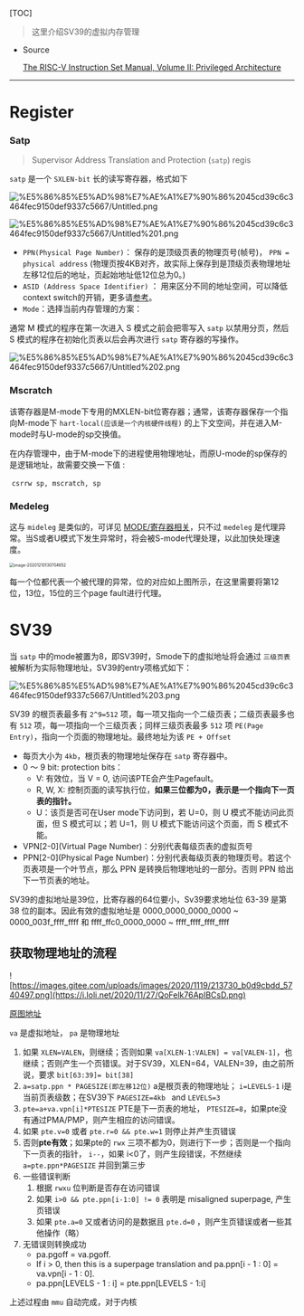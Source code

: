 



[TOC]

> 这里介绍SV39的虚拟内存管理

- Source

    [The RISC-V Instruction Set Manual, Volume II: Privileged Architecture](http://www.five-embeddev.com/riscv-isa-manual/latest/supervisor.html#sec:satp)

---

# Register

### Satp

> Supervisor Address Translation and Protection (`satp`) regis

`satp` 是一个 `SXLEN-bit` 长的读写寄存器，格式如下

![%E5%86%85%E5%AD%98%E7%AE%A1%E7%90%86%2045cd39c6c3464fec9150def9337c5667/Untitled.png](https://i.loli.net/2020/12/02/DBHIPdsLmbKXrSz.png)

![%E5%86%85%E5%AD%98%E7%AE%A1%E7%90%86%2045cd39c6c3464fec9150def9337c5667/Untitled%201.png](https://i.loli.net/2020/12/02/81eCRsfzdlcGioy.png)

- `PPN(Physical Page Number)`： 保存的是顶级页表的物理页号(帧号)， `PPN = physical address` (物理页按4KB对齐，故实际上保存到是顶级页表物理地址左移12位后的地址，页起始地址低12位总为0。)
- `ASID (Address Space Identifier)` ： 用来区分不同的地址空间，可以降低context switch的开销，更多请[参考](https://blog.csdn.net/lee_ham/article/details/103107135?utm_medium=distribute.pc_relevant_t0.none-task-blog-searchFromBaidu-1.control&depth_1-utm_source=distribute.pc_relevant_t0.none-task-blog-searchFromBaidu-1.control)。
- `Mode`：选择当前内存管理的方案：

通常 M 模式的程序在第一次进入 S 模式之前会把零写入 `satp` 以禁用分页，然后 S 模式的程序在初始化页表以后会再次进行 `satp` 寄存器的写操作。

![%E5%86%85%E5%AD%98%E7%AE%A1%E7%90%86%2045cd39c6c3464fec9150def9337c5667/Untitled%202.png](https://i.loli.net/2020/12/02/9J3xCwd45af76Nu.png)



### Mscratch

该寄存器是M-mode下专用的MXLEN-bit位寄存器；通常，该寄存器保存一个指向M-mode下 `hart-local(应该是一个内核硬件线程)`  的上下文空间，并在进入M-mode时与U-mode的sp交换值。

在内存管理中，由于M-mode下的进程使用物理地址，而原U-mode的sp保存的是逻辑地址，故需要交换一下值 : 

​	`csrrw sp, mscratch, sp`

### Medeleg

这与 `mideleg` 是类似的，可详见 [MODE/寄存器相关](https://www.notion.so/MODE-e78a2091e1fd4de199a63262508d15e5)，只不过 `medeleg` 是代理异常。当S或者U模式下发生异常时，将会被S-mode代理处理，以此加快处理速度。

<img src="https://i.loli.net/2020/12/10/Wn1F8lCtPKGHIoL.png" alt="image-20201210130704652" style="zoom:50%;" />

每一个位都代表一个被代理的异常，位的对应如上图所示，在这里需要将第12位，13位，15位的三个page fault进行代理。



# SV39

当 `satp` 中的mode被置为8，即SV39时，Smode下的虚拟地址将会通过 `三级页表` 被解析为实际物理地址，SV39的entry项格式如下：

![%E5%86%85%E5%AD%98%E7%AE%A1%E7%90%86%2045cd39c6c3464fec9150def9337c5667/Untitled%203.png](https://i.loli.net/2020/12/02/zLJnrSxVoUHj2qk.png)

SV39 的根页表最多有 `2^9=512` 项，每一项又指向一个二级页表；二级页表最多也有 `512` 项，每一项指向一个三级页表；同样三级页表最多 `512` 项 `PE(Page Entry)`，指向一个页面的物理地址。最终地址为该 `PE + Offset`

- 每页大小为 `4kb`，根页表的物理地址保存在 `satp` 寄存器中。
- 0 ～ 9 bit: protection bits：
    - V: 有效位，当 V = 0, 访问该PTE会产生Pagefault。
    - R, W, X: 控制页面的读写执行位，**如果三位都为0，表示是一个指向下一页表的指针。**
    - U：该页是否可在User mode下访问到，若 U=0，则 U 模式不能访问此页面，但 S 模式可以；若 U=1，则 U 模式下能访问这个页面，而 S 模式不能。
- VPN[2-0](Virtual Page Number)：分别代表每级页表的虚拟页号
- PPN[2-0](Physical Page Number)：分别代表每级页表的物理页号。若这个页表项是一个叶节点，那么 PPN 是转换后物理地址的一部分。否则 PPN 给出下一节页表的地址。

SV39的虚拟地址是39位，比寄存器的64位要小，Sv39要求地址位 63-39 是第 38 位的副本。因此有效的虚拟地址是 0000_0000_0000_0000 ~ 0000_003f_ffff_ffff 和 ffff_ffc0_0000_0000 ~ ffff_ffff_ffff_ffff

## 获取物理地址的流程

![https://images.gitee.com/uploads/images/2020/1119/213730_b0d9cbdd_5740497.png](https://i.loli.net/2020/11/27/QoFelk76ApIBCsD.png)

[原图地址](https://images.gitee.com/uploads/images/2020/1119/213730_b0d9cbdd_5740497.png)

`va` 是虚拟地址， `pa` 是物理地址

1. 如果 `XLEN=VALEN`，则继续；否则如果 `va[XLEN-1:VALEN] = va[VALEN-1]`，也继续；否则产生一个页错误。对于SV39，XLEN=64，VALEN=39，由之前所说，要求 `bit[63:39]= bit[38]`
2. `a=satp.ppn * PAGESIZE(即左移12位)` a是根页表的物理地址； `i=LEVELS-1` i是当前页表级数；在SV39下
`PAGESIZE=4kb ` and  `LEVELS=3`
3. `pte=a+va.vpn[i]*PTESIZE` PTE是下一页表的地址， `PTESIZE=8`，如果pte没有通过PMA/PMP，则产生相应的访问错误。
4. 如果 `pte.v=0` 或者 `pte.r=0 && pte.w=1` 则停止并产生页错误
5. 否则**pte有效**；如果pte的 `rwx` 三项不都为0，则进行下一步；否则是一个指向下一页表的指针， `i--`，如果 i<0了，则产生段错误，不然继续 `a=pte.ppn*PAGESIZE` 并回到第三步
6. 一些错误判断
    1. 根据 `rwxu` 位判断是否存在访问错误
    2. 如果 `i>0 && pte.ppn[i-1:0] != 0` 表明是 misaligned superpage, 产生页错误
    3. 如果 `pte.a=0` 又或者访问的是数据且 `pte.d=0` ，则产生页错误或者一些其他操作（略）
7. 无错误则转换成功
    - pa.pgoff = va.pgoff.
    - If i > 0, then this is a superpage translation and pa.ppn[i - 1 : 0] = va.vpn[i - 1 : 0].
    - pa.ppn[LEVELS - 1 : i] = pte.ppn[LEVELS - 1:i]

上述过程由 `mmu` 自动完成，对于内核